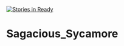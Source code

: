 [![Stories in Ready](https://badge.waffle.io/Sagacious-Sycamore/Sagacious_Sycamore.png?label=ready&title=Ready)](https://waffle.io/Sagacious-Sycamore/Sagacious_Sycamore)
# Sagacious_Sycamore